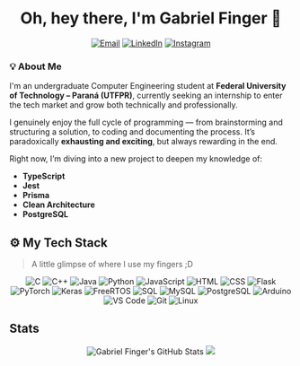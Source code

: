 <!-- ![Dark background image with graphic elements inspired by electronic circuits and technology. On the left, there's a quote: “Programming is the art of creating order amidst the digital chaos.” — Alan Perlis. On the right, a stylized cloud icon with digital connections is enclosed in a hexagon, symbolizing computation and connectivity.](https://media.licdn.com/dms/image/v2/D4D16AQF5ozppgnbw0Q/profile-displaybackgroundimage-shrink_350_1400/B4DZcJ6c1OGcAY-/0/1748218007452?e=1753920000&v=beta&t=YZ9X4M2mMIDeELq4iZbLfGf5Fxvk_4mv73gd-X2BPYc) -->

<h1 align="center">Oh, hey there, I'm Gabriel Finger 👋</h1>

<div align="center">

[![Email](https://img.shields.io/badge/gabifcont@gmail.com-D14836?style=flat&logo=gmail&logoColor=white)](mailto:gabifcont@gmail.com)
[![LinkedIn](https://img.shields.io/badge/-Gabriel--Finger--Conte-0077B5?style=flat&logo=linkedin&logoColor=white)](https://www.linkedin.com/in/gabriel-finger-conte/)
[![Instagram](https://img.shields.io/badge/-@gabriel.fconte-E4405F?style=flat&logo=instagram&logoColor=white)](https://instagram.com/gabriel.fconte)

</div>

### 💡 About Me

I'm an undergraduate Computer Engineering student at **Federal University of Technology – Paraná (UTFPR)**, currently seeking an internship to enter the tech market and grow both technically and professionally.

I genuinely enjoy the full cycle of programming — from brainstorming and structuring a solution, to coding and documenting the process. It’s paradoxically **exhausting and exciting**, but always rewarding in the end.

Right now, I’m diving into a new project to deepen my knowledge of:
- **TypeScript**
- **Jest**
- **Prisma**
- **Clean Architecture**
- **PostgreSQL**

## ⚙️ My Tech Stack
> A little glimpse of where I use my fingers ;D
<div align="center">

![C](https://img.shields.io/badge/-C-00599C?style=flat&logo=c&logoColor=white)
![C++](https://img.shields.io/badge/-C++-00599C?style=flat&logo=c%2B%2B&logoColor=white)
![Java](https://img.shields.io/badge/-Java-007396?style=flat&logo=java&logoColor=white)
![Python](https://img.shields.io/badge/-Python-3776AB?style=flat&logo=python&logoColor=white)
![JavaScript](https://img.shields.io/badge/-JavaScript-F7DF1C?style=flat&logo=javascript&logoColor=000)
![HTML](https://img.shields.io/badge/-HTML5-E34F26?style=flat&logo=html5&logoColor=white)
![CSS](https://img.shields.io/badge/-CSS3-1572B6?style=flat&logo=css3&logoColor=white)
![Flask](https://img.shields.io/badge/-Flask-000000?style=flat&logo=flask)
![PyTorch](https://img.shields.io/badge/-PyTorch-EE4C2C?style=flat&logo=pytorch&logoColor=white)
![Keras](https://img.shields.io/badge/-Keras-D00000?style=flat&logo=keras&logoColor=white)
![FreeRTOS](https://img.shields.io/badge/-FreeRTOS-0066A1?style=flat&logo=freertos&logoColor=white)
![SQL](https://img.shields.io/badge/-SQL-4479A1?style=flat&logo=mysql&logoColor=white)
![MySQL](https://img.shields.io/badge/-MySQL-4479A1?style=flat&logo=mysql&logoColor=white)
![PostgreSQL](https://img.shields.io/badge/-PostgreSQL-336791?style=flat&logo=postgresql&logoColor=white)
![Arduino](https://img.shields.io/badge/-Arduino-00979D?style=flat&logo=arduino&logoColor=white)
![VS Code](https://img.shields.io/badge/-VSCode-007ACC?style=flat&logo=visual-studio-code&logoColor=white)
![Git](https://img.shields.io/badge/-Git-F05032?style=flat&logo=git&logoColor=white)
![Linux](https://img.shields.io/badge/-Linux-FCC624?style=flat&logo=linux&logoColor=black)

</div>

## Stats 
<p align="center">
  <img src="https://github-readme-stats.vercel.app/api?username=gabriel-fc-comp&theme=dark&show_icons=true&hide_border=false" alt="Gabriel Finger's GitHub Stats" />
  <img src="https://github-readme-stats.vercel.app/api/top-langs/?username=gabriel-fc-comp&layout=compact&theme=dark&hide_border=false" />
</p>
